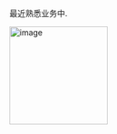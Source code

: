 最近熟悉业务中.

<img width="173" alt="image" src="https://github.com/user-attachments/assets/401699cf-df7c-4993-ba4e-8660f87e0036" />
